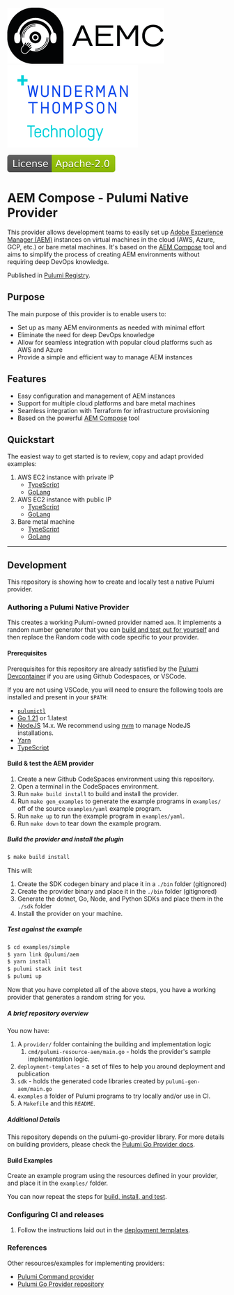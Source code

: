 ![AEM Compose Logo](docs/logo-with-text.png)
[![WTT Logo](docs/wtt-logo.png)](https://www.wundermanthompson.com/service/technology)

[![Apache License, Version 2.0, January 2004](docs/apache-license-badge.svg)](http://www.apache.org/licenses/)

# AEM Compose - Pulumi Native Provider

This provider allows development teams to easily set up [Adobe Experience Manager (AEM)](https://business.adobe.com/products/experience-manager/adobe-experience-manager.html) instances on virtual machines in the cloud (AWS, Azure, GCP, etc.) or bare metal machines.
It's based on the [AEM Compose](https://github.com/wttech/aemc) tool and aims to simplify the process of creating AEM environments without requiring deep DevOps knowledge.

Published in [Pulumi Registry](https://www.pulumi.com/registry/packages/aem-native/).

## Purpose

The main purpose of this provider is to enable users to:

- Set up as many AEM environments as needed with minimal effort
- Eliminate the need for deep DevOps knowledge
- Allow for seamless integration with popular cloud platforms such as AWS and Azure
- Provide a simple and efficient way to manage AEM instances

## Features

- Easy configuration and management of AEM instances
- Support for multiple cloud platforms and bare metal machines
- Seamless integration with Terraform for infrastructure provisioning
- Based on the powerful [AEM Compose](https://github.com/wttech/aemc) tool

## Quickstart

The easiest way to get started is to review, copy and adapt provided examples:

1. AWS EC2 instance with private IP
   * [TypeScript](examples/ts_aws_ssm)
   * [GoLang](examples/go_aws_ssm)
2. AWS EC2 instance with public IP
   * [TypeScript](examples/ts_aws_ssm)
   * [GoLang](examples/go_aws_ssm)
3. Bare metal machine
   * [TypeScript](examples/ts_bare)
   * [GoLang](examples/go_bare)

- - -

## Development

This repository is showing how to create and locally test a native Pulumi provider.

### Authoring a Pulumi Native Provider

This creates a working Pulumi-owned provider named `aem`.
It implements a random number generator that you can [build and test out for yourself](#test-against-the-example) and then replace the Random code with code specific to your provider.


#### Prerequisites

Prerequisites for this repository are already satisfied by the [Pulumi Devcontainer](https://github.com/pulumi/devcontainer) if you are using Github Codespaces, or VSCode.

If you are not using VSCode, you will need to ensure the following tools are installed and present in your `$PATH`:

* [`pulumictl`](https://github.com/pulumi/pulumictl#installation)
* [Go 1.21](https://golang.org/dl/) or 1.latest
* [NodeJS](https://nodejs.org/en/) 14.x.  We recommend using [nvm](https://github.com/nvm-sh/nvm) to manage NodeJS installations.
* [Yarn](https://yarnpkg.com/)
* [TypeScript](https://www.typescriptlang.org/)


#### Build & test the AEM provider

1. Create a new Github CodeSpaces environment using this repository.
1. Open a terminal in the CodeSpaces environment.
1. Run `make build install` to build and install the provider.
1. Run `make gen_examples` to generate the example programs in `examples/` off of the source `examples/yaml` example program.
1. Run `make up` to run the example program in `examples/yaml`.
1. Run `make down` to tear down the example program.

##### Build the provider and install the plugin

   ```bash
   $ make build install
   ```
   
This will:

1. Create the SDK codegen binary and place it in a `./bin` folder (gitignored)
2. Create the provider binary and place it in the `./bin` folder (gitignored)
3. Generate the dotnet, Go, Node, and Python SDKs and place them in the `./sdk` folder
4. Install the provider on your machine.

##### Test against the example
   
```bash
$ cd examples/simple
$ yarn link @pulumi/aem
$ yarn install
$ pulumi stack init test
$ pulumi up
```

Now that you have completed all of the above steps, you have a working provider that generates a random string for you.

##### A brief repository overview

You now have:

1. A `provider/` folder containing the building and implementation logic
    1. `cmd/pulumi-resource-aem/main.go` - holds the provider's sample implementation logic.
2. `deployment-templates` - a set of files to help you around deployment and publication
3. `sdk` - holds the generated code libraries created by `pulumi-gen-aem/main.go`
4. `examples` a folder of Pulumi programs to try locally and/or use in CI.
5. A `Makefile` and this `README`.

##### Additional Details

This repository depends on the pulumi-go-provider library. For more details on building providers, please check
the [Pulumi Go Provider docs](https://github.com/pulumi/pulumi-go-provider).

#### Build Examples

Create an example program using the resources defined in your provider, and place it in the `examples/` folder.

You can now repeat the steps for [build, install, and test](#test-against-the-example).

### Configuring CI and releases

1. Follow the instructions laid out in the [deployment templates](./deployment-templates/README-DEPLOYMENT.md).

### References

Other resources/examples for implementing providers:
* [Pulumi Command provider](https://github.com/pulumi/pulumi-command/blob/master/provider/pkg/provider/provider.go)
* [Pulumi Go Provider repository](https://github.com/pulumi/pulumi-go-provider)
